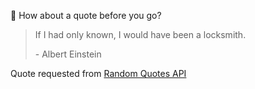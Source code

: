 📣 How about a quote before you go?

> If I had only known, I would have been a locksmith.
>
> <p>- Albert Einstein</p>

Quote requested from [Random Quotes API](https://github.com/lukePeavey/quotable)
